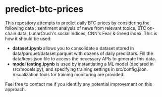 # predict-btc-prices
This repository attempts to predict daily BTC prices by considering the following data : sentiment analysis of news from relevant topics, BTC on-chain data, LunarCrush's social indices, CNN's Fear & Greed index. This is how it should be used:
- **dataset.ipynb** allows you to consolidate a dataset stored in data/parquet/dataset.parquet with dozens of daily predictors. Fill the data/keys.json file to access the necessary APIs to generate this data.
- **model testing.ipynb** is used by instantiating a ML model (declared in src/models.py), and specifying training settings in src/config.json. Visualization tools for training monitoring are provided.

Feel free to contact me if you identify any potential improvement on this approach.
